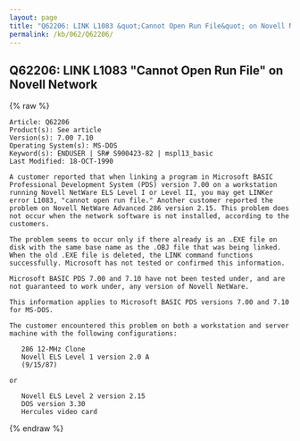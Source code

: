 ```yaml
---
layout: page
title: "Q62206: LINK L1083 &quot;Cannot Open Run File&quot; on Novell Network"
permalink: /kb/062/Q62206/
---
```


## Q62206: LINK L1083 &quot;Cannot Open Run File&quot; on Novell Network

{% raw %}

	Article: Q62206
	Product(s): See article
	Version(s): 7.00 7.10
	Operating System(s): MS-DOS
	Keyword(s): ENDUSER | SR# S900423-82 | mspl13_basic
	Last Modified: 18-OCT-1990
	
	A customer reported that when linking a program in Microsoft BASIC
	Professional Development System (PDS) version 7.00 on a workstation
	running Novell NetWare ELS Level I or Level II, you may get LINKer
	error L1083, "cannot open run file." Another customer reported the
	problem on Novell NetWare Advanced 286 version 2.15. This problem does
	not occur when the network software is not installed, according to the
	customers.
	
	The problem seems to occur only if there already is an .EXE file on
	disk with the same base name as the .OBJ file that was being linked.
	When the old .EXE file is deleted, the LINK command functions
	successfully. Microsoft has not tested or confirmed this information.
	
	Microsoft BASIC PDS 7.00 and 7.10 have not been tested under, and are
	not guaranteed to work under, any version of Novell NetWare.
	
	This information applies to Microsoft BASIC PDS versions 7.00 and 7.10
	for MS-DOS.
	
	The customer encountered this problem on both a workstation and server
	machine with the following configurations:
	
	   286 12-MHz Clone
	   Novell ELS Level 1 version 2.0 A
	   (9/15/87)
	
	or
	
	   Novell ELS Level 2 version 2.15
	   DOS version 3.30
	   Hercules video card

{% endraw %}
